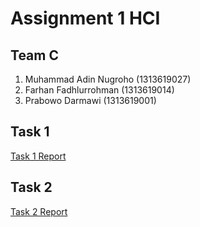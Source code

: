 # Assignment 1 HCI
## Team C
1. Muhammad Adin Nugroho (1313619027)
2. Farhan Fadhlurrohman (1313619014)
3. Prabowo Darmawi (1313619001)

## Task 1 
[Task 1 Report](https://github.com/RealizeID/HCI/tree/master/Task%201%20Report)

## Task 2
[Task 2 Report]()

